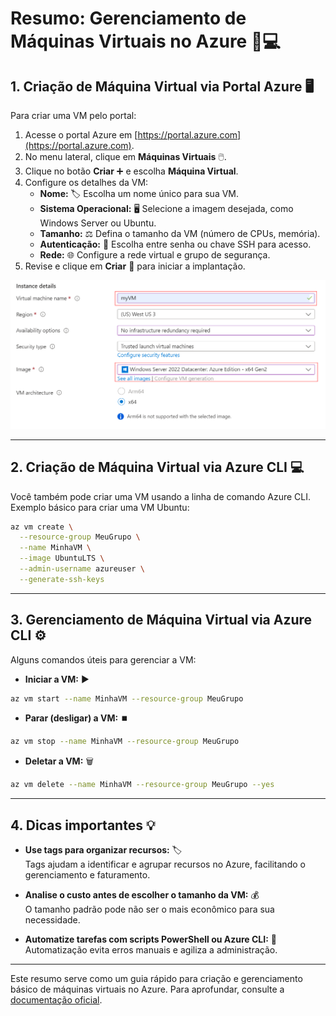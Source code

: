 
# Resumo: Gerenciamento de Máquinas Virtuais no Azure 🚀💻

## 1. Criação de Máquina Virtual via Portal Azure 🖥️

Para criar uma VM pelo portal:

1. Acesse o portal Azure em [https://portal.azure.com](https://portal.azure.com).
2. No menu lateral, clique em **Máquinas Virtuais** 🖱️.
3. Clique no botão **Criar** ➕ e escolha **Máquina Virtual**.
4. Configure os detalhes da VM:
   - **Nome:** 🏷️ Escolha um nome único para sua VM.
   - **Sistema Operacional:** 🖥️ Selecione a imagem desejada, como Windows Server ou Ubuntu.
   - **Tamanho:** ⚖️ Defina o tamanho da VM (número de CPUs, memória).
   - **Autenticação:** 🔐 Escolha entre senha ou chave SSH para acesso.
   - **Rede:** 🌐 Configure a rede virtual e grupo de segurança.
5. Revise e clique em **Criar** 🚀 para iniciar a implantação.

![Portal Azure](../imagens/azure-portal.png)

---

## 2. Criação de Máquina Virtual via Azure CLI 💻

Você também pode criar uma VM usando a linha de comando Azure CLI. Exemplo básico para criar uma VM Ubuntu:

```bash
az vm create \
  --resource-group MeuGrupo \
  --name MinhaVM \
  --image UbuntuLTS \
  --admin-username azureuser \
  --generate-ssh-keys
```

---

## 3. Gerenciamento de Máquina Virtual via Azure CLI ⚙️

Alguns comandos úteis para gerenciar a VM:

- **Iniciar a VM:** ▶️

```bash
az vm start --name MinhaVM --resource-group MeuGrupo
```

- **Parar (desligar) a VM:** ⏹️

```bash
az vm stop --name MinhaVM --resource-group MeuGrupo
```

- **Deletar a VM:** 🗑️

```bash
az vm delete --name MinhaVM --resource-group MeuGrupo --yes
```

---

## 4. Dicas importantes 💡

- **Use tags para organizar recursos:** 🏷️  
  Tags ajudam a identificar e agrupar recursos no Azure, facilitando o gerenciamento e faturamento.

- **Analise o custo antes de escolher o tamanho da VM:** 💰  
  O tamanho padrão pode não ser o mais econômico para sua necessidade.

- **Automatize tarefas com scripts PowerShell ou Azure CLI:** 🤖  
  Automatização evita erros manuais e agiliza a administração.

---

Este resumo serve como um guia rápido para criação e gerenciamento básico de máquinas virtuais no Azure. Para aprofundar, consulte a [documentação oficial](https://learn.microsoft.com/pt-br/azure/virtual-machines/).
